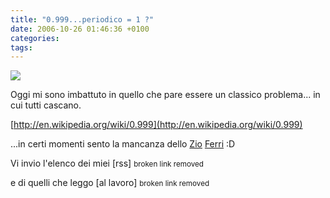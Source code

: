 ```yaml
---
title: "0.999...periodico = 1 ?"
date: 2006-10-26 01:46:36 +0100
categories:
tags:
---
```


![](http://upload.wikimedia.org/wikipedia/commons/thumb/b/b8/999_Perspective.png/300px-999_Perspective.png)

Oggi mi sono imbattuto in quello che pare essere un classico problema... in cui tutti cascano.

 [http://en.wikipedia.org/wiki/0.999](http://en.wikipedia.org/wiki/0.999)

...in certi momenti sento la mancanza dello [Zio](http://xoomer.alice.it/unicafani/Zio_Ferri.html) [Ferri](http://www.dm.unibo.it/~ferri/index.html) :D

Vi invio l'elenco dei miei [rss] <small>broken link removed</small>  

e di quelli che leggo [al lavoro] <small>broken link removed</small>
